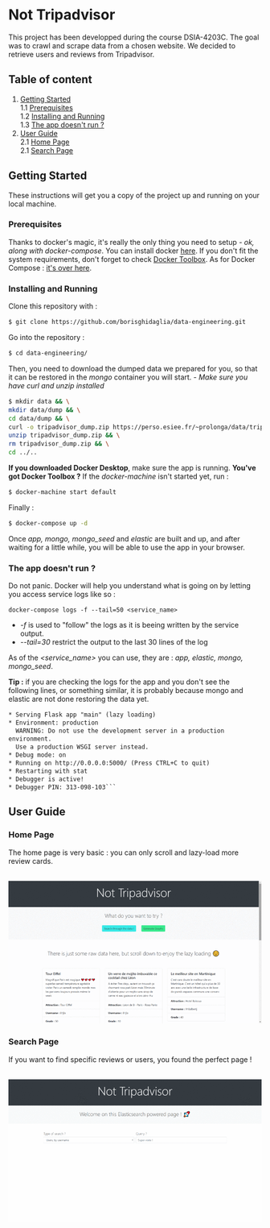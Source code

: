# Not Tripadvisor

This project has been developped during the course DSIA-4203C. The goal was to crawl
and scrape data from a chosen website. We decided to retrieve users and reviews from
Tripadvisor.

## Table of content
1. [Getting Started](#getting-started)  
    1.1 [Prerequisites](#prerequisites)  
    1.2 [Installing and Running](#installing-and-running)  
    1.3 [The app doesn't run ?](#the-app-doesnt-run-)
2. [User Guide](#user-guide)  
    2.1 [Home Page](#home-page)  
    2.1 [Search Page](#search-page)

## Getting Started

These instructions will get you a copy of the project up and running on your local machine.

### Prerequisites

Thanks to docker's magic, it's really the only thing you need to setup *- ok, along with docker-compose*. You can install docker [here](https://docs.docker.com/install/). If you don't
fit the system requirements, don't forget to check [Docker Toolbox](https://docs.docker.com/toolbox/overview/). As for Docker Compose : [it's over here](https://docs.docker.com/compose/install/).

### Installing and Running

Clone this repository with :
```bash
$ git clone https://github.com/borisghidaglia/data-engineering.git
```

Go into the repository :
```bash
$ cd data-engineering/
```

Then, you need to download the dumped data we prepared for you, so that it can be restored
in the *mongo* container you will start. *- Make sure you have curl and unzip installed*
```bash
$ mkdir data && \
mkdir data/dump && \
cd data/dump && \
curl -o tripadvisor_dump.zip https://perso.esiee.fr/~prolonga/data/tripadvisor_dump.zip && \
unzip tripadvisor_dump.zip && \
rm tripadvisor_dump.zip && \
cd ../..
```

**If you downloaded Docker Desktop**, make sure the app is running. **You've got Docker Toolbox ?**
If the *docker-machine* isn't started yet, run :
```bash
$ docker-machine start default
```

Finally :
```bash
$ docker-compose up -d
```

Once *app, mongo, mongo_seed* and *elastic* are built and up, and after waiting for a little while, you will be able to use the app in your browser.

### The app doesn't run ?
Do not panic. Docker will help you understand what is going on by letting you access service logs like so :
```
docker-compose logs -f --tail=50 <service_name>
```
* *-f* is used to "follow" the logs as it is beeing written by the service output.  
* *--tail=30* restrict the output to the last 30 lines of the log  

As of the *<service_name>* you can use, they are : *app, elastic, mongo, mongo_seed*.  

**Tip :** if you are checking the logs for the app and you don't see the following lines, or something similar, it is probably because mongo and elastic are not done restoring the data yet.  
```
* Serving Flask app "main" (lazy loading)
* Environment: production
  WARNING: Do not use the development server in a production environment.
  Use a production WSGI server instead.
* Debug mode: on
* Running on http://0.0.0.0:5000/ (Press CTRL+C to quit)
* Restarting with stat
* Debugger is active!
* Debugger PIN: 313-098-103```
```

## User Guide

### Home Page
The home page is very basic : you can only scroll and lazy-load more review cards.  
‌‌‌‌‌‌

![Home Page](img/home-page.gif)

### Search Page
If you want to find specific reviews or users, you found the perfect page !  
‌‌‌‌‌‌

![Home Page](img/search-page.gif)
